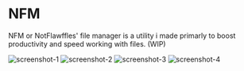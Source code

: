 # NFM
NFM or NotFlawffles' file manager is a utility i made primarly to boost productivity and speed working with files. (WIP)

![screenshot-1](https://github.com/NotFlawffles/nfm/tree/main/res/screenshot-1)
![screenshot-2](https://github.com/NotFlawffles/nfm/tree/main/res/screenshot-2)
![screenshot-3](https://github.com/NotFlawffles/nfm/tree/main/res/screenshot-3)
![screenshot-4](https://github.com/NotFlawffles/nfm/tree/main/res/screenshot-4)
